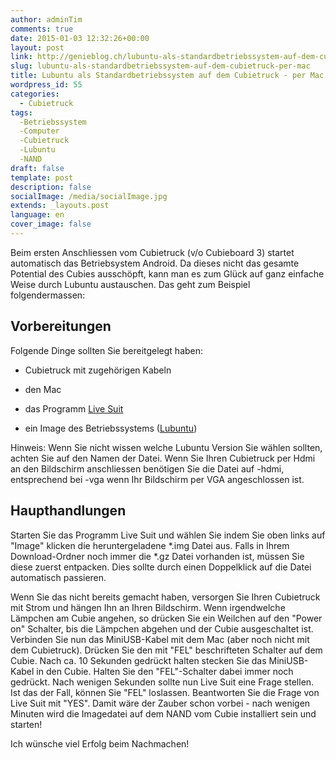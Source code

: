 ```yaml
---
author: adminTim
comments: true
date: 2015-01-03 12:32:26+00:00
layout: post
link: http://genieblog.ch/lubuntu-als-standardbetriebssystem-auf-dem-cubietruck-per-mac/
slug: lubuntu-als-standardbetriebssystem-auf-dem-cubietruck-per-mac
title: Lubuntu als Standardbetriebssystem auf dem Cubietruck - per Mac
wordpress_id: 55
categories:
  - Cubietruck
tags:
  -Betriebssystem
  -Computer
  -Cubietruck
  -Lubuntu
  -NAND
draft: false
template: post
description: false
socialImage: /media/socialImage.jpg
extends: _layouts.post
language: en
cover_image: false
---
```



Beim ersten Anschliessen vom Cubietruck (v/o Cubieboard 3) startet automatisch das Betriebsystem Android. Da dieses nicht das gesamte Potential des Cubies ausschöpft, kann man es zum Glück auf ganz einfache Weise durch Lubuntu austauschen. Das geht zum Beispiel folgendermassen:





## Vorbereitungen





Folgende Dinge sollten Sie bereitgelegt haben:




  * Cubietruck mit zugehörigen Kabeln


  * den Mac


  * das Programm [Live Suit](http://linux-sunxi.org/LiveSuit)


  * ein Image des Betriebssystems ([Lubuntu](http://dl.cubieboard.org/software/a20-cubietruck/lubuntu/ct-lubuntu-nand-v1.02/))


Hinweis: Wenn Sie nicht wissen welche Lubuntu Version Sie wählen sollten, achten Sie auf den Namen der Datei. Wenn Sie Ihren Cubietruck per Hdmi an den Bildschirm anschliessen benötigen Sie die Datei auf -hdmi, entsprechend bei -vga wenn Ihr Bildschirm per VGA angeschlossen ist. 





## Haupthandlungen





Starten Sie das Programm Live Suit und wählen Sie indem Sie oben links auf "Image" klicken die heruntergeladene *.img Datei aus. Falls in Ihrem Download-Ordner noch immer die *.gz Datei vorhanden ist, müssen Sie diese zuerst entpacken. Dies sollte durch einen Doppelklick auf die Datei automatisch passieren.






Wenn Sie das nicht bereits gemacht haben, versorgen Sie Ihren Cubietruck mit Strom und hängen Ihn an Ihren Bildschirm. Wenn irgendwelche Lämpchen am Cubie angehen, so drücken Sie ein Weilchen auf den "Power on" Schalter, bis die Lämpchen abgehen und der Cubie ausgeschaltet ist. Verbinden Sie nun das MiniUSB-Kabel mit dem Mac (aber noch nicht mit dem Cubietruck). Drücken Sie den mit "FEL" beschrifteten Schalter auf dem Cubie. Nach ca. 10 Sekunden gedrückt halten stecken Sie das MiniUSB-Kabel in den Cubie. Halten Sie den "FEL"-Schalter dabei immer noch gedrückt. Nach wenigen Sekunden sollte nun Live Suit eine Frage stellen. Ist das der Fall, können Sie "FEL" loslassen. Beantworten Sie die Frage von Live Suit mit "YES". Damit wäre der Zauber schon vorbei - nach wenigen Minuten wird die Imagedatei auf dem NAND vom Cubie installiert sein und starten!






Ich wünsche viel Erfolg beim Nachmachen!

